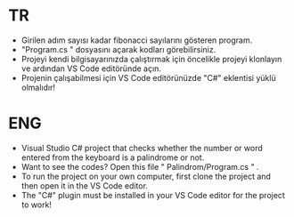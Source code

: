 # TR

* Girilen adım sayısı kadar fibonacci sayılarını gösteren program.
* "Program.cs " dosyasını açarak kodları görebilirsiniz. 
* Projeyi kendi bilgisayarınızda çalıştırmak için öncelikle projeyi klonlayın ve ardından VS Code editöründe açın.
* Projenin çalışabilmesi için VS Code editörünüzde "C#" eklentisi yüklü olmalıdır!

# ENG

* Visual Studio C#  project that checks whether the number or word entered from the keyboard is a palindrome or not.
* Want to see the codes? Open this file " Palindrom/Program.cs " .
* To run the project on your own computer, first clone the project and then open it in the VS Code editor.
* The "C#" plugin must be installed in your VS Code editor for the project to work!
